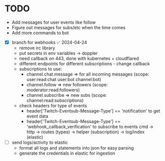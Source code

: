 # TODO
- Add messages for user events like follow
- Figure out messages for subs/etc when the time comes
- Add more commands to bot
- [x] branch for webhooks ✅ 2024-04-24
    - remove irc library
    - put secrets in env variables -> doppler
    - need callback on 443, done with kubernetes + cloudflared
    - different endpoints for different subscriptions - change callback
    - subscriptions to use:
        - channel.chat.message => for all incoming messages (scope: user:read:chat user:bot channel:bot)
        - channel.follow => new followers (scope: moderator:read:followers)
        - channel.subscribe => new subs (scope: channel:read:subscriptions)
    - check headers for type of events
        - header['Twitch-Eventsub-Message-Type'] == 'notification' to get event data
        - header['Twitch-Eventsub-Message-Type'] == 'webhook_callback_verification' to subscribe to events
    cmd -> http -> routes (types)
                -> helper (subscription)
                -> log/index (elastic)
- [ ] send logs/activity to elastic
    - format all logs and statements into json for easy parsing
    - generate the credentials in elastic for ingestion
